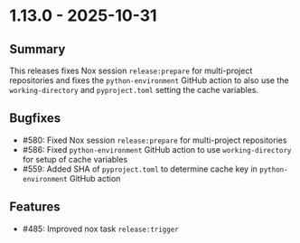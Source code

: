 # 1.13.0 - 2025-10-31

## Summary

This releases fixes Nox session `release:prepare` for multi-project repositories and
fixes the `python-environment` GitHub action to also use the `working-directory`
and `pyproject.toml` setting the cache variables.

## Bugfixes

* #580: Fixed Nox session `release:prepare` for multi-project repositories
* #586: Fixed `python-environment` GitHub action to use `working-directory` for setup of cache variables
* #559: Added SHA of `pyproject.toml` to determine cache key in `python-environment` GitHub action

## Features

* #485: Improved nox task `release:trigger`
